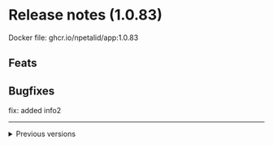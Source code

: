 # Release notes (1.0.83)
Docker file: ghcr.io/npetalid/app:1.0.83
## Feats

## Bugfixes
fix: added info2


---
<details>
<summary> Previous versions </summary>
# Release notes (1.0.82)
Docker file: ghcr.io/npetalid/app:1.0.82
## Feats

## Bugfixes
fix: added info


---
<details>
<summary> Previous versions </summary>
# Release notes (1.0.81)
Docker file: ghcr.io/npetalid/app:1.0.81
## Feats

## Bugfixes
fix: fixed jq


---
<details>
<summary> Previous versions </summary>
# Release notes (1.0.80)
Docker file: ghcr.io/npetalid/app:1.0.80
## Feats

## Bugfixes
fix: added debugging messages


---
<details>
<summary> Previous versions </summary>
# Release notes (1.0.79)
Docker file: ghcr.io/npetalid/app:1.0.79
## Feats
feat: removed get latest action3


## Bugfixes

---
<details>
<summary> Previous versions </summary>
# Release notes (1.0.78)
Docker file: ghcr.io/npetalid/app:1.0.78
## Feats

## Bugfixes

---
<details>
<summary> Previous versions </summary>
# Release notes (1.0.77)
Docker file: ghcr.io/npetalid/app:1.0.77
## Feats
feat: removed get latest action2


## Bugfixes

---
<details>
<summary> Previous versions </summary>
# Release notes (1.0.76)
Docker file: ghcr.io/npetalid/app:1.0.76
## Feats
feat: removed get latest action2


## Bugfixes

---
<details>
<summary> Previous versions </summary>
# Release notes (1.0.75)
Docker file: ghcr.io/npetalid/app:1.0.75
## Feats
feat: removed get latest action


## Bugfixes

---
<details>
<summary> Previous versions </summary>
# Release notes (1.0.74)
Docker file: ghcr.io/npetalid/app:1.0.74
## Feats

## Bugfixes
fix: Fixed input


---
<details>
<summary> Previous versions </summary>
# Release notes (1.0.73)
Docker file: ghcr.io/npetalid/app:1.0.73
## Feats
feat: Added collapsed sections

feat: Added collapsed sections

feat: Added collapsed sections

feat: Added rollback


## Bugfixes
fix: changes latest release action

fix: Added rollback


---
<details>
<summary> Previous versions </summary>
# Release notes (1.0.72)
Docker file: ghcr.io/npetalid/app:1.0.72
## Feats

## Bugfixes

---
<details>
<summary> Previous versions </summary>
# Release notes (1.0.71)
Docker file: ghcr.io/npetalid/app:1.0.71
## Feats

## Bugfixes

---
<details>
<summary> Previous versions </summary>
# Release notes (1.0.70)
Docker file: ghcr.io/npetalid/app:1.0.70
## Feats

## Bugfixes

---
>!
# Release notes (1.0.69)
Docker file: ghcr.io/npetalid/app:1.0.69
## Feats

## Bugfixes
fix: rename docker image1


---
# Release notes (1.0.68)
Docker file: ghcr.io/npetalid/app:1.0.68
## Feats

## Bugfixes
fix: rename docker image1


---
# Release notes (1.0.67)
Docker file: ghcr.io/npetalid/app:1.0.67
## Feats

## Bugfixes
fix: rename docker image1


---
# Release notes (1.0.66)
Docker file: ghcr.io/npetalid/app:1.0.66
## Feats

## Bugfixes
fix: rename docker image


---
# Release notes (1.0.65)
Docker file: ghcr.io/npetalid/app:1.0.65
## Feats

## Bugfixes
fix: make releases draft


---
# Release notes (1.0.64)
Docker file: ghcr.io/npetalid/app:1.0.64
## Feats

## Bugfixes
fix: make releases draft

fix: make releases draft (#69)



---
# Release notes (1.0.62)
Docker file: ghcr.io/npetalid/app:1.0.62
## Feats
feat: Updated changelog


## Bugfixes

---
# Release notes (1.0.61)
Docker file: ghcr.io/npetalid/app:1.0.61
## Feats
feat: What will heppen now (#64)


## Bugfixes
# Release notes (1.0.60)
Docker file: ghcr.io/npetalid/app:1.0.60
## Feats
## Bugfixes
fix: Checked changelog behaviour (#61)


# Release notes (1.0.59)
Docker file: ghcr.io/npetalid/app:1.0.59
## Feats
feat: Made changelog part of the repo (#58)


feat: Made changelog part of the repo (#55)


## Bugfixes
fix: removed unnecessary tgz (#51)

</details>
</details>
</details>
</details>
</details>
